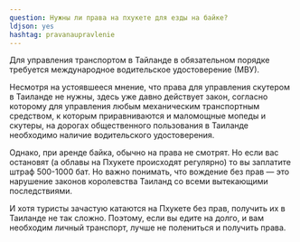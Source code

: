 ```yaml
---
question: Нужны ли права на пхукете для езды на байке?
ldjson: yes
hashtag: pravanaupravlenie
---
```


Для управления транспортом в Тайланде в обязательном порядке требуется международное водительское удостоверение (МВУ).

Несмотря на устоявшееся мнение, что права для управления скутером в Таиланде не нужны, здесь уже давно действует закон, согласно которому для управления любым механическим транспортным средством, к которым приравниваются и маломощные мопеды и скутеры, на дорогах общественного пользования в Таиланде необходимо наличие водительского удостоверения.

Однако, при аренде байка, обычно на права не смотрят. Но если вас остановят (а облавы на Пхукете происходят регулярно) то вы заплатите штраф 500-1000 бат. Но важно понимать, что вождение без прав  — это нарушение законов королевства Таиланд со всеми вытекающими последствиями.

И хотя туристы зачастую катаются на Пхукете без прав, получить их в Таиланде не так сложно. Поэтому, если вы едите на долго, и вам необходим личный транспорт, лучше не полениться и получить права.
